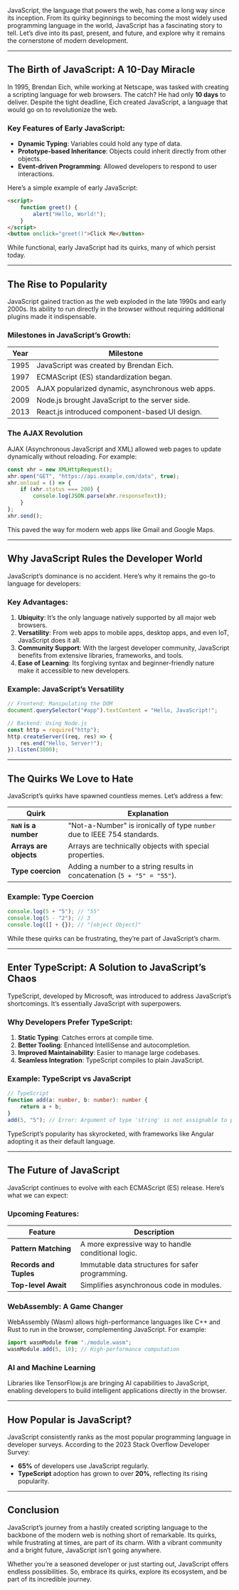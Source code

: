 
JavaScript, the language that powers the web, has come a long way since its inception. From its quirky beginnings to becoming the most widely used programming language in the world, JavaScript has a fascinating story to tell. Let’s dive into its past, present, and future, and explore why it remains the cornerstone of modern development.

---

## The Birth of JavaScript: A 10-Day Miracle

In 1995, Brendan Eich, while working at Netscape, was tasked with creating a scripting language for web browsers. The catch? He had only **10 days** to deliver. Despite the tight deadline, Eich created JavaScript, a language that would go on to revolutionize the web.

### Key Features of Early JavaScript:
- **Dynamic Typing**: Variables could hold any type of data.
- **Prototype-based Inheritance**: Objects could inherit directly from other objects.
- **Event-driven Programming**: Allowed developers to respond to user interactions.

Here’s a simple example of early JavaScript:
```html
<script>
    function greet() {
        alert("Hello, World!");
    }
</script>
<button onclick="greet()">Click Me</button>
```

While functional, early JavaScript had its quirks, many of which persist today.

---

## The Rise to Popularity

JavaScript gained traction as the web exploded in the late 1990s and early 2000s. Its ability to run directly in the browser without requiring additional plugins made it indispensable.

### Milestones in JavaScript’s Growth:
| Year       | Milestone                                      |
|------------|------------------------------------------------|
| 1995       | JavaScript was created by Brendan Eich.        |
| 1997       | ECMAScript (ES) standardization began.         |
| 2005       | AJAX popularized dynamic, asynchronous web apps. |
| 2009       | Node.js brought JavaScript to the server side. |
| 2013       | React.js introduced component-based UI design. |

### The AJAX Revolution
AJAX (Asynchronous JavaScript and XML) allowed web pages to update dynamically without reloading. For example:
```javascript
const xhr = new XMLHttpRequest();
xhr.open("GET", "https://api.example.com/data", true);
xhr.onload = () => {
    if (xhr.status === 200) {
        console.log(JSON.parse(xhr.responseText));
    }
};
xhr.send();
```

This paved the way for modern web apps like Gmail and Google Maps.

---

## Why JavaScript Rules the Developer World

JavaScript’s dominance is no accident. Here’s why it remains the go-to language for developers:

### Key Advantages:
1. **Ubiquity**: It’s the only language natively supported by all major web browsers.
2. **Versatility**: From web apps to mobile apps, desktop apps, and even IoT, JavaScript does it all.
3. **Community Support**: With the largest developer community, JavaScript benefits from extensive libraries, frameworks, and tools.
4. **Ease of Learning**: Its forgiving syntax and beginner-friendly nature make it accessible to new developers.

### Example: JavaScript’s Versatility
```javascript
// Frontend: Manipulating the DOM
document.querySelector("#app").textContent = "Hello, JavaScript!";

// Backend: Using Node.js
const http = require("http");
http.createServer((req, res) => {
    res.end("Hello, Server!");
}).listen(3000);
```

---

## The Quirks We Love to Hate

JavaScript’s quirks have spawned countless memes. Let’s address a few:

| Quirk                     | Explanation                                                                 |
|---------------------------|-----------------------------------------------------------------------------|
| **`NaN` is a number**     | "Not-a-Number" is ironically of type `number` due to IEEE 754 standards.    |
| **Arrays are objects**    | Arrays are technically objects with special properties.                     |
| **Type coercion**         | Adding a number to a string results in concatenation (`5 + "5" = "55"`).    |

### Example: Type Coercion
```javascript
console.log(5 + "5"); // "55"
console.log(5 - "2"); // 3
console.log([] + {}); // "[object Object]"
```

While these quirks can be frustrating, they’re part of JavaScript’s charm.

---

## Enter TypeScript: A Solution to JavaScript’s Chaos

TypeScript, developed by Microsoft, was introduced to address JavaScript’s shortcomings. It’s essentially JavaScript with superpowers.

### Why Developers Prefer TypeScript:
1. **Static Typing**: Catches errors at compile time.
2. **Better Tooling**: Enhanced IntelliSense and autocompletion.
3. **Improved Maintainability**: Easier to manage large codebases.
4. **Seamless Integration**: TypeScript compiles to plain JavaScript.

### Example: TypeScript vs JavaScript
```typescript
// TypeScript
function add(a: number, b: number): number {
    return a + b;
}
add(5, "5"); // Error: Argument of type 'string' is not assignable to parameter of type 'number'.
```

TypeScript’s popularity has skyrocketed, with frameworks like Angular adopting it as their default language.

---

## The Future of JavaScript

JavaScript continues to evolve with each ECMAScript (ES) release. Here’s what we can expect:

### Upcoming Features:
| Feature               | Description                                                                 |
|-----------------------|-----------------------------------------------------------------------------|
| **Pattern Matching**  | A more expressive way to handle conditional logic.                         |
| **Records and Tuples**| Immutable data structures for safer programming.                           |
| **Top-level Await**   | Simplifies asynchronous code in modules.                                   |

### WebAssembly: A Game Changer
WebAssembly (Wasm) allows high-performance languages like C++ and Rust to run in the browser, complementing JavaScript. For example:
```javascript
import wasmModule from "./module.wasm";
wasmModule.add(5, 10); // High-performance computation
```

### AI and Machine Learning
Libraries like TensorFlow.js are bringing AI capabilities to JavaScript, enabling developers to build intelligent applications directly in the browser.

---

## How Popular is JavaScript?

JavaScript consistently ranks as the most popular programming language in developer surveys. According to the 2023 Stack Overflow Developer Survey:
- **65%** of developers use JavaScript regularly.
- **TypeScript** adoption has grown to over **20%**, reflecting its rising popularity.

---

## Conclusion

JavaScript’s journey from a hastily created scripting language to the backbone of the modern web is nothing short of remarkable. Its quirks, while frustrating at times, are part of its charm. With a vibrant community and a bright future, JavaScript isn’t going anywhere.

Whether you’re a seasoned developer or just starting out, JavaScript offers endless possibilities. So, embrace its quirks, explore its ecosystem, and be part of its incredible journey.

